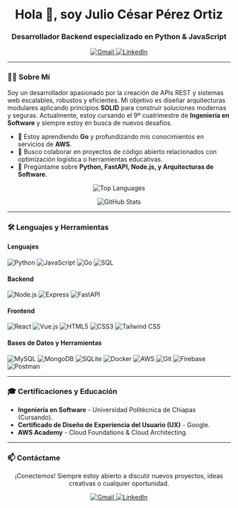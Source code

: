 <h1 align="center">Hola 👋, soy Julio César Pérez Ortiz</h1>
<h3 align="center">Desarrollador Backend especializado en Python & JavaScript</h3>

<p align="center">
  <a href="mailto:juliocesarp6273@gmail.com">
    <img src="https://img.shields.io/badge/Gmail-D14836?style=for-the-badge&logo=gmail&logoColor=white" alt="Gmail">
  </a>
  <a href="https://www.linkedin.com/in/tu-usuario-aqui/">
    <img src="https://img.shields.io/badge/LinkedIn-0077B5?style=for-the-badge&logo=linkedin&logoColor=white" alt="LinkedIn">
  </a>
</p>

---

### 👨‍💻 Sobre Mí

Soy un desarrollador apasionado por la creación de APIs REST y sistemas web escalables, robustos y eficientes. Mi objetivo es diseñar arquitecturas modulares aplicando principios **SOLID** para construir soluciones modernas y seguras. Actualmente, estoy cursando el 9º cuatrimestre de **Ingeniería en Software** y siempre estoy en busca de nuevos desafíos.

- 🌱 Estoy aprendiendo **Go** y profundizando mis conocimientos en servicios de **AWS**.
- 👯 Busco colaborar en proyectos de código abierto relacionados con optimización logística o herramientas educativas.
- 💬 Pregúntame sobre **Python, FastAPI, Node.js, y Arquitecturas de Software**.

<p align="center">
  <img align="center" src="https://github-readme-stats.vercel.app/api/top-langs?username=Juliocpo946&show_icons=true&locale=es&layout=compact&theme=dracula" alt="Top Languages" />
</p>

<p align="center">
  <img align="center" src="https://github-readme-stats.vercel.app/api?username=Juliocpo946&show_icons=true&locale=es&theme=dracula" alt="GitHub Stats" />
</p>

---

### 🛠️ Lenguajes y Herramientas

#### Lenguajes
<p>
  <img src="https://img.shields.io/badge/Python-3776AB?style=for-the-badge&logo=python&logoColor=white" alt="Python">
  <img src="https://img.shields.io/badge/JavaScript-F7DF1E?style=for-the-badge&logo=javascript&logoColor=black" alt="JavaScript">
  <img src="https://img.shields.io/badge/Go-00ADD8?style=for-the-badge&logo=go&logoColor=white" alt="Go">
  <img src="https://img.shields.io/badge/SQL-4479A1?style=for-the-badge&logo=postgresql&logoColor=white" alt="SQL">
</p>

#### Backend
<p>
  <img src="https://img.shields.io/badge/Node.js-339933?style=for-the-badge&logo=nodedotjs&logoColor=white" alt="Node.js">
  <img src="https://img.shields.io/badge/Express-000000?style=for-the-badge&logo=express&logoColor=white" alt="Express">
  <img src="https://img.shields.io/badge/FastAPI-009688?style=for-the-badge&logo=fastapi&logoColor=white" alt="FastAPI">
</p>

#### Frontend
<p>
  <img src="https://img.shields.io/badge/React-61DAFB?style=for-the-badge&logo=react&logoColor=black" alt="React">
  <img src="https://img.shields.io/badge/Vue.js-4FC08D?style=for-the-badge&logo=vuedotjs&logoColor=white" alt="Vue.js">
  <img src="https://img.shields.io/badge/HTML5-E34F26?style=for-the-badge&logo=html5&logoColor=white" alt="HTML5">
  <img src="https://img.shields.io/badge/CSS3-1572B6?style=for-the-badge&logo=css3&logoColor=white" alt="CSS3">
  <img src="https://img.shields.io/badge/Tailwind_CSS-38B2AC?style=for-the-badge&logo=tailwind-css&logoColor=white" alt="Tailwind CSS">
</p>

#### Bases de Datos y Herramientas
<p>
  <img src="https://img.shields.io/badge/MySQL-4479A1?style=for-the-badge&logo=mysql&logoColor=white" alt="MySQL">
  <img src="https://img.shields.io/badge/MongoDB-47A248?style=for-the-badge&logo=mongodb&logoColor=white" alt="MongoDB">
  <img src="https://img.shields.io/badge/SQLite-003B57?style=for-the-badge&logo=sqlite&logoColor=white" alt="SQLite">
  <img src="https://img.shields.io/badge/Docker-2496ED?style=for-the-badge&logo=docker&logoColor=white" alt="Docker">
  <img src="https://img.shields.io/badge/Amazon_AWS-232F3E?style=for-the-badge&logo=amazon-aws&logoColor=white" alt="AWS">
  <img src="https://img.shields.io/badge/Git-F05032?style=for-the-badge&logo=git&logoColor=white" alt="Git">
  <img src="https://img.shields.io/badge/Firebase-FFCA28?style=for-the-badge&logo=firebase&logoColor=black" alt="Firebase">
  <img src="https://img.shields.io/badge/Postman-FF6C37?style=for-the-badge&logo=postman&logoColor=white" alt="Postman">
</p>


---

### 🎓 Certificaciones y Educación

- **Ingeniería en Software** - Universidad Politécnica de Chiapas (Cursando).
- **Certificado de Diseño de Experiencia del Usuario (UX)** - Google.
- **AWS Academy** - Cloud Foundations & Cloud Architecting.

---

### 📫 Contáctame

<p align="center">¡Conectemos! Siempre estoy abierto a discutir nuevos proyectos, ideas creativas o cualquier oportunidad.</p>

<p align="center">
  <a href="mailto:juliocesarp6273@gmail.com">
    <img src="https://img.shields.io/badge/Envíame_un_correo-D14836?style=for-the-badge&logo=gmail&logoColor=white" alt="Gmail">
  </a>
  <a href="https://www.linkedin.com/in/tu-usuario-aqui/">
    <img src="https://img.shields.io/badge/Encuéntrame_en_LinkedIn-0077B5?style=for-the-badge&logo=linkedin&logoColor=white" alt="LinkedIn">
  </a>
</p>
